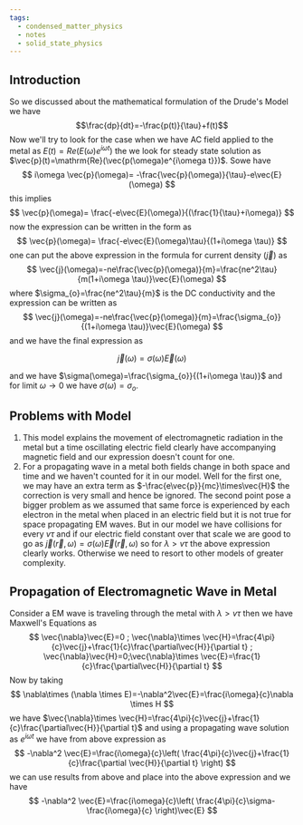 ```yaml
---
tags:
  - condensed_matter_physics
  - notes
  - solid_state_physics
---
```

## Introduction
So we discussed about the mathematical formulation of the Drude's Model we have $$\frac{dp}{dt}=-\frac{p(t)}{\tau}+f(t)$$
Now we'll try to look for the case when we have AC field applied to the metal as $E(t)=Re(E(\omega)e^{i\omega t})$ the we look for steady state solution as $\vec{p}(t)=\mathrm{Re}(\vec{p(\omega)e^{i\omega t}})$. Sowe have 
$$
i\omega \vec{p}(\omega)= -\frac{\vec{p}(\omega)}{\tau}-e\vec{E}(\omega)
$$
this implies
$$
\vec{p}(\omega)= \frac{-e\vec{E}(\omega)}{(\frac{1}{\tau}+i\omega)}
$$
now the expression can be written in the form as 
$$
\vec{p}(\omega)= \frac{-e\vec{E}(\omega)\tau}{(1+i\omega \tau)}
$$
one can put the above expression in the formula for current density ($\vec{j}$) as
$$
\vec{j}(\omega)=-ne\frac{\vec{p}(\omega)}{m}=\frac{ne^2\tau}{m(1+i\omega \tau)}\vec{E}(\omega)
$$
where  $\sigma_{o}=\frac{ne^2\tau}{m}$  is the DC conductivity and the expression can be written as 
$$
\vec{j}(\omega)=-ne\frac{\vec{p}(\omega)}{m}=\frac{\sigma_{o}}{(1+i\omega \tau)}\vec{E}(\omega)
$$
and we have the final expression as 

$$
\vec{j}(\omega)=\sigma(\omega)\vec{E}(\omega)
$$

and we have $\sigma(\omega)=\frac{\sigma_{o}}{(1+i\omega \tau)}$ and for limit $\omega \rightarrow 0$ we have $\sigma(\omega)=\sigma_{o}$.
## Problems with Model
1. This model explains the movement of electromagnetic radiation in the metal but a time oscillating electric field clearly have accompanying magnetic field and our expression doesn't count for one. 
2. For a propagating wave in a metal both fields change in both space and time and we haven't counted for it in our model.
Well for the first one, we may have an extra term as $-\frac{e\vec{p}}{mc}\times\vec{H}$ the correction is very small and hence be ignored. 
The second point pose a bigger problem as we assumed that same force is experienced by each electron in the metal when placed in an electric field but it is not true for space propagating EM waves. But in our model we have collisions for every $v\tau$ and if our electric field constant over that scale we are good to go as $\vec{j}(\vec{r},\omega)=\sigma(\omega)\vec{E}(\vec{r},\omega)$ so for $\lambda >v\tau$ the above expression clearly works. Otherwise we need to resort to other models of greater complexity.
## Propagation of Electromagnetic Wave in Metal 
Consider a EM wave is traveling through the metal with $\lambda>v\tau$  then we have Maxwell's Equations as 
$$
\vec{\nabla}\vec{E}=0 ; \vec{\nabla}\times \vec{H}=\frac{4\pi}{c}\vec{j}+\frac{1}{c}\frac{\partial\vec{H}}{\partial t} ; \vec{\nabla}\vec{H}=0;\vec{\nabla}\times \vec{E}=\frac{1}{c}\frac{\partial\vec{H}}{\partial t}
$$
Now by taking 
$$
\nabla\times (\nabla \times E)=-\nabla^2\vec{E}=\frac{i\omega}{c}\nabla \times H
$$
we have $\vec{\nabla}\times \vec{H}=\frac{4\pi}{c}\vec{j}+\frac{1}{c}\frac{\partial\vec{H}}{\partial t}$  and using a propagating wave solution as $e^{i\omega t}$ we have from above expression as
$$
-\nabla^2 \vec{E}=\frac{i\omega}{c}\left( \frac{4\pi}{c}\vec{j}+\frac{1}{c}\frac{\partial \vec{H}}{\partial t} \right)
$$
we can use results from above and place into the above expression and we have
$$
-\nabla^2 \vec{E}=\frac{i\omega}{c}\left( \frac{4\pi}{c}\sigma-\frac{i\omega}{c} \right)\vec{E}
$$

